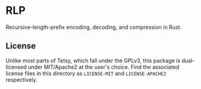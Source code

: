 # RLP

Recursive-length-prefix encoding, decoding, and compression in Rust.

## License

Unlike most parts of Tetsy, which fall under the GPLv3, this package is dual-licensed under MIT/Apache2 at the user's choice.
Find the associated license files in this directory as `LICENSE-MIT` and `LICENSE-APACHE2` respectively.
